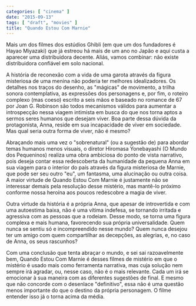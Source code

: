 ```yaml
---
categories: [ "cinema" ]
date: "2015-09-13"
tags: [ "draft", "movies" ]
title: "Quando Estou Com Marnie"
---
```

Mais um dos filmes dos estúdios Ghibli (em que um dos fundadores é Hayao Miyazaki) que já estreou há mais de um ano no Japão e aqui custa a aparecer uma distribuidora decente. Aliás, vamos combinar: não existe distribuidora confiável em solo nacional.

A história de reconexão com a vida de uma garota através da figura misteriosa de uma menina não poderia ter melhores idealizadores. Os detalhes nos traços do desenho, as "mágicas" de movimento, a trilha sonora contemplativa, as expressões dos personagens e, por fim, o roteiro complexo (mas coeso) escrito a seis mãos e baseado no romance de 67 por Joan G. Robinson são todos mecanismos válidos para aumentar a introspecção nessa viagem intimista em busca do que nos torna aptos a sermos seres humanos que desejam viver. Boa parte dessa dúvida da protagonista, Anna, reside em sua incapacidade de viver em sociedade. Mas qual seria outra forma de viver, não é mesmo?

Abraçando mais uma vez o "sobrenatural" (ou a sugestão de) para abordar temas humanos menos visuais, o diretor Hiromasa Yonebayashi (O Mundo dos Pequeninos) realiza uma obra ambiciosa do ponto de vista narrativo, pois deseja contar essa redescoberta da humanidade da pequena Anna em sua viagem para o interior do país através da figura misteriosa de Marnie, que pode ser seu outro "eu", um fantasma, uma alucinação ou outra coisa. A maior virtude de Quando Estou Com Marnie é justamente não se interessar demais pela resolução desse mistério, mas mantê-lo próximo conforme nossa heroína aos poucos redescobre a magia de viver.

Outra virtude da história é a própria Anna, que apesar de introvertida e com uma autoestima baixa, não é uma vítima indefesa, se tornando irritada e agressiva com as pessoas que a rodeiam. Desse modo, se torna uma figura complexa e mais humana, favorecendo sua própria universalidade. Quem nunca se sentiu só e incompreendido nesse mundo? Quem nunca desejou ter um amigo com quem compartilhar as decepções, as alegrias, e, no caso de Anna, os seus rascunhos?

Com uma conclusão que tenta abraçar o mundo, e sei sai razoavelmente bem, Quando Estou Com Marnie é desses filmes de mistério em que o mistério é usado mais como ferramenta narrativa, mas cuja solução nem sempre irá agradar, ou, nesse caso, não é o mais relevante. Cada um irá se emocionar à sua maneira com as diferentes sugestões de final. E mesmo que não concorde com o desenlace "definitivo", essa não é uma questão menos importante do que o destino da própria personagem. O filme entender isso já o torna acima da média.
